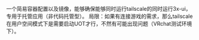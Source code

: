 一个简易容器配置以及镜像，能够确保能够同时运行tailscale的同时运行3x-ui，专用于托管应用（非代码托管型）。
局限：如果有连接游戏的需求，那么tailscale在用户空间模式下是需要启动UOT才行，不然有可能出现问题（VRchat测试环境下）。
